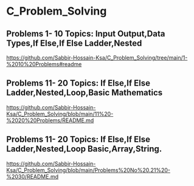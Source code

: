 # C_Problem_Solving
## Problems 1- 10 Topics: Input Output,Data Types,If Else,If Else Ladder,Nested
https://github.com/Sabbir-Hossain-Ksa/C_Problem_Solving/tree/main/1-%2010%20Problems#readme

## Problems 11- 20 Topics: If Else,If Else Ladder,Nested,Loop,Basic Mathematics 
https://github.com/Sabbir-Hossain-Ksa/C_Problem_Solving/blob/main/11%20-%2020%20Problems/README.md

## Problems 11- 20 Topics: If Else,If Else Ladder,Nested,Loop Basic,Array,String.
https://github.com/Sabbir-Hossain-Ksa/C_Problem_Solving/blob/main/Problems%20No%20.21%20-%2030/README.md

